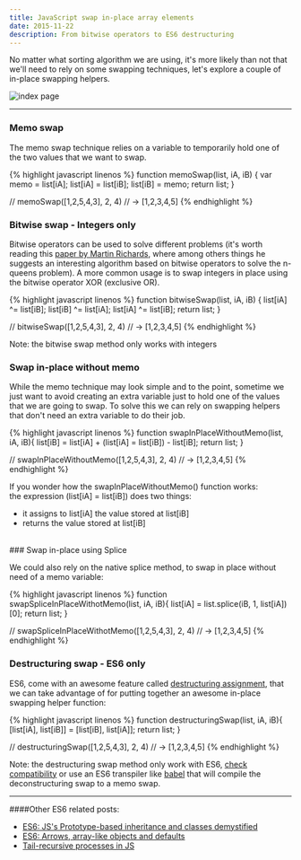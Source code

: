 ```yaml
---
title: JavaScript swap in-place array elements
date: 2015-11-22
description: From bitwise operators to ES6 destructuring
---
```


No matter what sorting algorithm we are using, it's more likely than not that we'll need to rely on some swapping techniques, let's explore a couple of in-place swapping helpers.

![index page](https://raw.githubusercontent.com/nickbalestra/nickbalestra.github.io/master/assets/images/swap-in-place.png)

* * *

### Memo swap

The memo swap technique relies on a variable to temporarily hold one of the two values that we want to swap.

{% highlight javascript linenos %}
function memoSwap(list, iA, iB) {
  var memo = list[iA];
  list[iA] = list[iB];
  list[iB] = memo;
  return list; 
}

// memoSwap([1,2,5,4,3], 2, 4)
// -> [1,2,3,4,5]
{% endhighlight %}

### Bitwise swap - Integers only

Bitwise operators can be used to solve different problems (it's worth reading this [paper by Martin Richards](http://citeseerx.ist.psu.edu/viewdoc/download?doi=10.1.1.51.7113&rep=rep1&type=pdf), where among others things he suggests an interesting algorithm based on bitwise operators to solve the n-queens problem). A more common usage is to swap integers in place using the bitwise operator XOR (exclusive OR). 

{% highlight javascript linenos %}
function bitwiseSwap(list, iA, iB) {
  list[iA] ^= list[iB];
  list[iB] ^= list[iA];
  list[iA] ^= list[iB];
  return list; 
}

// bitwiseSwap([1,2,5,4,3], 2, 4)
// -> [1,2,3,4,5]
{% endhighlight %}

Note: the bitwise swap method only works with integers

### Swap in-place without memo

While the memo technique may look simple and to the point, sometime we just want to avoid creating an extra variable just to hold one of the values that we are going to swap. To solve this we can rely on swapping helpers that don't need an extra variable to do their job.

{% highlight javascript linenos %}
function swapInPlaceWithoutMemo(list, iA, iB){
  list[iB] = list[iA] + (list[iA] = list[iB]) - list[iB];
  return list;
}

// swapInPlaceWithoutMemo([1,2,5,4,3], 2, 4)
// -> [1,2,3,4,5]
{% endhighlight %}

If you wonder how the swapInPlaceWithoutMemo() function works: 
<br />the expression (list[iA] = list[iB]) does two things:

- it assigns to list[iA] the value stored at list[iB]
- returns the value stored at list[iB]<br />

<br />
### Swap in-place using Splice

We could also rely on the native splice method, to swap in place without need of a memo variable:

{% highlight javascript linenos %}
function swapSpliceInPlaceWithotMemo(list, iA, iB){
  list[iA] = list.splice(iB, 1, list[iA])[0];
  return list;
}

// swapSpliceInPlaceWithotMemo([1,2,5,4,3], 2, 4)
// -> [1,2,3,4,5]
{% endhighlight %}


### Destructuring swap - ES6 only

ES6, come with an awesome feature called [destructuring assignment](https://developer.mozilla.org/en/docs/Web/JavaScript/Reference/Operators/Destructuring_assignment), that we can take advantage of for putting together an awesome in-place swapping helper function:

{% highlight javascript linenos %}
function destructuringSwap(list, iA, iB){
  [list[iA], list[iB]] = [list[iB], list[iA]];
  return list;
}

// destructuringSwap([1,2,5,4,3], 2, 4)
// -> [1,2,3,4,5]
{% endhighlight %}

Note: the destructuring swap method only work with ES6, [check compatibility](https://kangax.github.io/compat-table/es6/#test-destructuring) or use an ES6 transpiler like [babel](https://babeljs.io/) that will compile the deconstructuring swap to a memo swap.

* * *

####Other ES6 related posts:

- [ES6: JS's Prototype-based inheritance and classes demystified](http://nick.balestra.ch/2015/ES6-classes-and-prototype-based-inheritance/)
- [ES6: Arrows, array-like objects and defaults](http://nick.balestra.ch/2015/ES6-Arrows-Arrays-and-Defaults/)
- [Tail-recursive processes in JS](http://nick.balestra.ch/2015/recursion-workshop-part2/)
